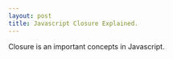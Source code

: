 ```yaml
---
layout: post
title: Javascript Closure Explained.
---
```


Closure is an important concepts in Javascript.